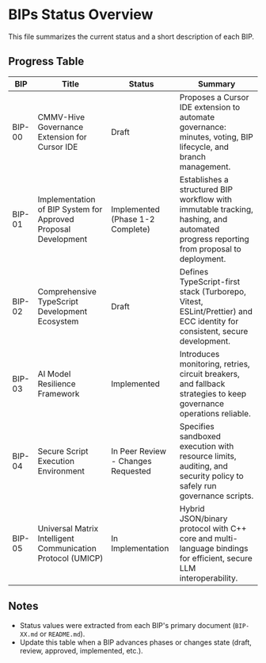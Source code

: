 # BIPs Status Overview

This file summarizes the current status and a short description of each BIP.

## Progress Table

| BIP | Title | Status | Summary |
| --- | ----- | ------ | ------- |
| BIP-00 | CMMV-Hive Governance Extension for Cursor IDE | Draft | Proposes a Cursor IDE extension to automate governance: minutes, voting, BIP lifecycle, and branch management. |
| BIP-01 | Implementation of BIP System for Approved Proposal Development | Implemented (Phase 1-2 Complete) | Establishes a structured BIP workflow with immutable tracking, hashing, and automated progress reporting from proposal to deployment. |
| BIP-02 | Comprehensive TypeScript Development Ecosystem | Draft | Defines TypeScript-first stack (Turborepo, Vitest, ESLint/Prettier) and ECC identity for consistent, secure development. |
| BIP-03 | AI Model Resilience Framework | Implemented | Introduces monitoring, retries, circuit breakers, and fallback strategies to keep governance operations reliable. |
| BIP-04 | Secure Script Execution Environment | In Peer Review - Changes Requested | Specifies sandboxed execution with resource limits, auditing, and security policy to safely run governance scripts. |
| BIP-05 | Universal Matrix Intelligent Communication Protocol (UMICP) | In Implementation | Hybrid JSON/binary protocol with C++ core and multi-language bindings for efficient, secure LLM interoperability. |

## Notes
- Status values were extracted from each BIP's primary document (`BIP-XX.md` or `README.md`).
- Update this table when a BIP advances phases or changes state (draft, review, approved, implemented, etc.).


